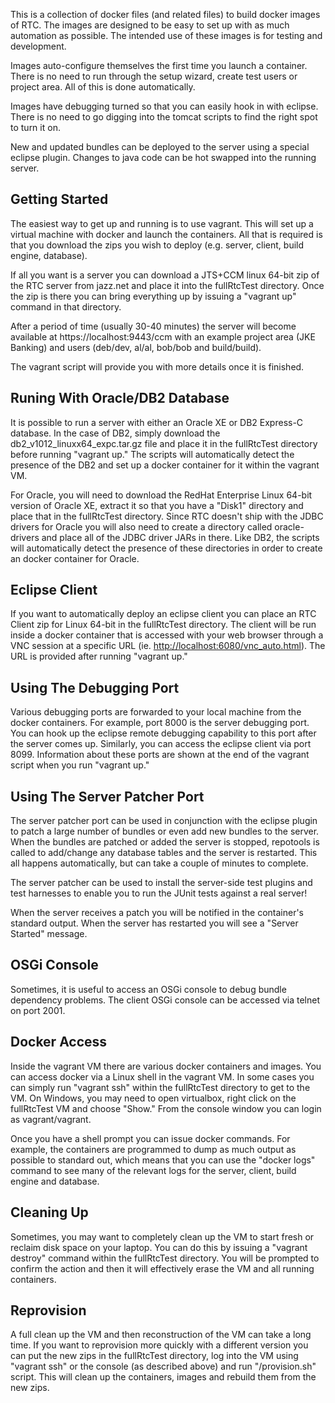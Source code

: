 This is a collection of docker files (and related files) to build docker
images of RTC. The images are designed to be easy to set up with as much
automation as possible. The intended use of these images is for testing
and development.

Images auto-configure themselves the first time you launch a container.
There is no need to run through the setup wizard, create test users
or project area. All of this is done automatically.
 
Images have debugging turned so that you can easily hook in with
eclipse. There is no need to go digging into the tomcat scripts to
find the right spot to turn it on.

New and updated bundles can be deployed to the server using a special
eclipse plugin. Changes to java code can be hot swapped into the running
server.


Getting Started
---------------

The easiest way to get up and running is to use vagrant. This will
set up a virtual machine with docker and launch the containers. All
that is required is that you download the zips you wish to deploy (e.g.
server, client, build engine, database).

If all you want is a server you can download a JTS+CCM linux 64-bit
zip of the RTC server from jazz.net and place it into the fullRtcTest
directory. Once the zip is there you can bring everything up by issuing
a "vagrant up" command in that directory.

After a period of time (usually 30-40 minutes) the server will become
available at https://localhost:9443/ccm with an example project area
(JKE Banking) and users (deb/dev, al/al, bob/bob and build/build).

The vagrant script will provide you with more details once it is finished.

Runing With Oracle/DB2 Database
-------------------------------

It is possible to run a server with either an Oracle XE or DB2 Express-C
database. In the case of DB2, simply download the db2\_v1012\_linuxx64\_expc.tar.gz file and place it in the fullRtcTest directory before running
"vagrant up." The scripts will automatically detect the presence of the DB2
and set up a docker container for it within the vagrant VM.

For Oracle, you will need to download the RedHat Enterprise Linux 64-bit
version of Oracle XE, extract it so that you have a "Disk1" directory and
place that in the fullRtcTest directory. Since RTC doesn't ship with the JDBC
drivers for Oracle you will also need to create a directory called oracle-drivers
and place all of the JDBC driver JARs in there. Like DB2, the scripts will
automatically detect the presence of these directories in order to create
an docker container for Oracle.


Eclipse Client
--------------

If you want to automatically deploy an eclipse client you can place an
RTC Client zip for Linux 64-bit in the fullRtcTest directory. The client
will be run inside a docker container that is accessed with your web browser
through a VNC session at a specific URL (ie. [http://localhost:6080/vnc_auto.html](http://localhost:6080/vnc_auto.html)). The URL is provided after running
"vagrant up."

Using The Debugging Port
------------------------

Various debugging ports are forwarded to your local machine from the
docker containers. For example, port 8000 is the server debugging port.
You can hook up the eclipse remote debugging capability to this port after
the server comes up. Similarly, you can access the eclipse client via port 8099.
Information about these ports are shown at the end of the vagrant script
when you run "vagrant up."


Using The Server Patcher Port
-----------------------------

The server patcher port can be used in conjunction with the eclipse plugin
to patch a large number of bundles or even add new bundles to the server.
When the bundles are patched or added the server is stopped, repotools
is called to add/change any database tables and the server is restarted.
This all happens automatically, but can take a couple of minutes to complete.

The server patcher can be used to install the server-side test plugins and
test harnesses to enable you to run the JUnit tests against a real server!

When the server receives a patch you will be notified in the container's
standard output. When the server has restarted you will see a "Server Started"
message.


OSGi Console
------------

Sometimes, it is useful to access an OSGi console to debug bundle dependency
problems. The client OSGi console can be accessed via telnet on
port 2001.


Docker Access
-------------

Inside the vagrant VM there are various docker containers and images. You
can access docker via a Linux shell in the vagrant VM. In some cases you
can simply run "vagrant ssh" within the fullRtcTest directory to get to
the VM. On Windows, you may need to open virtualbox, right click on the
fullRtcTest VM and choose "Show." From the console window you can login as
vagrant/vagrant.

Once you have a shell prompt you can issue docker commands. For example,
the containers are programmed to dump as much output as possible to standard
out, which means that you can use the "docker logs" command to see many of
the relevant logs for the server, client, build engine and database.


Cleaning Up
-----------

Sometimes, you may want to completely clean up the VM to start fresh or reclaim
disk space on your laptop. You can do this by issuing a "vagrant destroy"
command within the fullRtcTest directory. You will be prompted to confirm
the action and then it will effectively erase the VM and all running containers.


Reprovision
-----------

A full clean up the VM and then reconstruction of the VM can take a long time.
If you want to reprovision more quickly with a different version you can put
the new zips in the fullRtcTest directory, log into the VM using "vagrant ssh"
or the console (as described above) and run "/provision.sh" script. This will
clean up the containers, images and rebuild them from the new zips.

